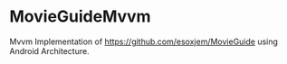 # MovieGuideMvvm
Mvvm Implementation of https://github.com/esoxjem/MovieGuide using Android Architecture.


